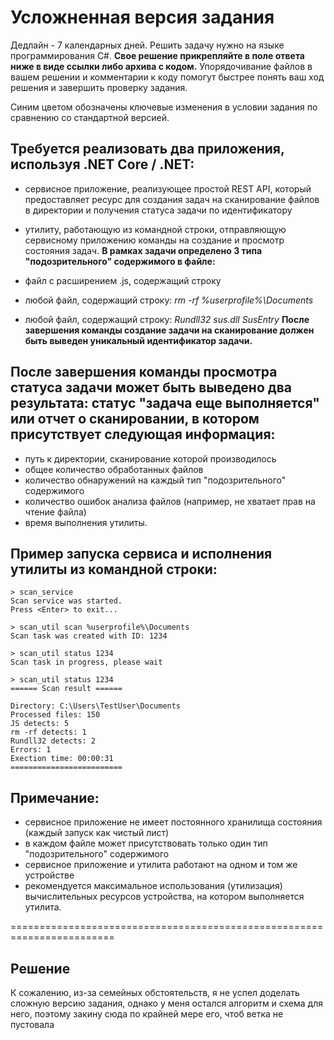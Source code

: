 # Усложненная версия задания
Дедлайн - 7 календарных дней. Решить задачу нужно на языке программирования C#. **Свое решение прикрепляйте в поле ответа ниже в виде ссылки либо архива с кодом.** Упорядочивание файлов в вашем решении и комментарии к коду помогут быстрее понять ваш ход решения и завершить проверку задания.

Синим цветом обозначены ключевые изменения в условии задания по сравнению со стандартной версией.

## **Требуется реализовать два приложения, используя .NET Core / .NET:**

- сервисное приложение, реализующее простой REST API, который предоставляет ресурс для создания задач на сканирование файлов в директории и получения статуса задачи по идентификатору
- утилиту, работающую из командной строки, отправляющую сервисному приложению команды на создание и просмотр состояния задач.
**В рамках задачи определено 3 типа "подозрительного" содержимого в файле:**

- файл с расширением .js, содержащий строку *<script>evil_script()</script>*
- любой файл, содержащий строку: *rm -rf %userprofile%\Documents*
- любой файл, содержащий строку: *Rundll32 sus.dll SusEntry*
**После завершения команды создание задачи на сканирование должен быть выведен уникальный идентификатор задачи.**

## **После завершения команды просмотра статуса задачи может быть выведено два результата:** статус "задача еще выполняется" или отчет о сканировании, в котором присутствует следующая информация:

- путь к директории, сканирование которой производилось
- общее количество обработанных файлов
- количество обнаружений на каждый тип "подозрительного" содержимого
- количество ошибок анализа файлов (например, не хватает прав на чтение файла)
- время выполнения утилиты.
## **Пример запуска сервиса и исполнения утилиты из командной строки:**

```
> scan_service
Scan service was started.
Press <Enter> to exit...

> scan_util scan %userprofile%\Documents
Scan task was created with ID: 1234

> scan_util status 1234
Scan task in progress, please wait

> scan_util status 1234
====== Scan result ======

Directory: C:\Users\TestUser\Documents
Processed files: 150
JS detects: 5
rm -rf detects: 1
Rundll32 detects: 2
Errors: 1
Exection time: 00:00:31
=========================
```
## **Примечание:**

- сервисное приложение не имеет постоянного хранилища состояния (каждый запуск как чистый лист)
- в каждом файле может присутствовать только один тип "подозрительного" содержимого
- сервисное приложение и утилита работают на одном и том же устройстве
- рекомендуется максимальное использования (утилизация) вычислительных ресурсов устройства, на котором выполняется утилита.

========================================================================

## Решение
К сожалению, из-за семейных обстоятельств, я не успел доделать сложную версию задания, однако у меня остался алгоритм и схема для него, поэтому закину сюда по крайней мере его, чтоб ветка не пустовала


